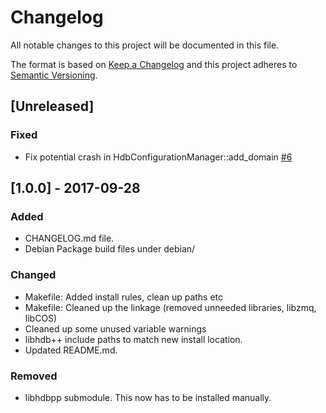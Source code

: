 # Changelog

All notable changes to this project will be documented in this file.

The format is based on [Keep a Changelog](http://keepachangelog.com/en/1.0.0/)
and this project adheres to [Semantic Versioning](http://semver.org/spec/v2.0.0.html).

## [Unreleased]

### Fixed

* Fix potential crash in HdbConfigurationManager::add_domain [#6](https://github.com/tango-controls-hdbpp/hdbpp-cm/issues/6)

## [1.0.0] - 2017-09-28

### Added

* CHANGELOG.md file.
* Debian Package build files under debian/

### Changed

* Makefile: Added install rules, clean up paths etc
* Makefile: Cleaned up the linkage (removed unneeded libraries, libzmq, libCOS)
* Cleaned up some unused variable warnings
* libhdb++ include paths to match new install location.
* Updated README.md.

### Removed

* libhdbpp submodule. This now has to be installed manually.
